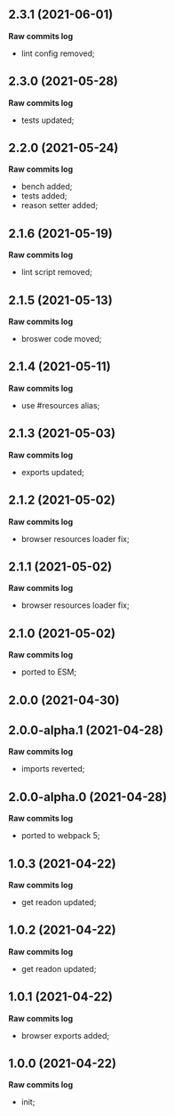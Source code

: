 ## 2.3.1 (2021-06-01)

**Raw commits log**

-   lint config removed;

## 2.3.0 (2021-05-28)

**Raw commits log**

-   tests updated;

## 2.2.0 (2021-05-24)

**Raw commits log**

-   bench added;
-   tests added;
-   reason setter added;

## 2.1.6 (2021-05-19)

**Raw commits log**

-   lint script removed;

## 2.1.5 (2021-05-13)

**Raw commits log**

-   broswer code moved;

## 2.1.4 (2021-05-11)

**Raw commits log**

-   use #resources alias;

## 2.1.3 (2021-05-03)

**Raw commits log**

-   exports updated;

## 2.1.2 (2021-05-02)

**Raw commits log**

-   browser resources loader fix;

## 2.1.1 (2021-05-02)

**Raw commits log**

-   browser resources loader fix;

## 2.1.0 (2021-05-02)

**Raw commits log**

-   ported to ESM;

## 2.0.0 (2021-04-30)

## 2.0.0-alpha.1 (2021-04-28)

**Raw commits log**

-   imports reverted;

## 2.0.0-alpha.0 (2021-04-28)

**Raw commits log**

-   ported to webpack 5;

## 1.0.3 (2021-04-22)

**Raw commits log**

-   get readon updated;

## 1.0.2 (2021-04-22)

**Raw commits log**

-   get readon updated;

## 1.0.1 (2021-04-22)

**Raw commits log**

-   browser exports added;

## 1.0.0 (2021-04-22)

**Raw commits log**

-   init;
